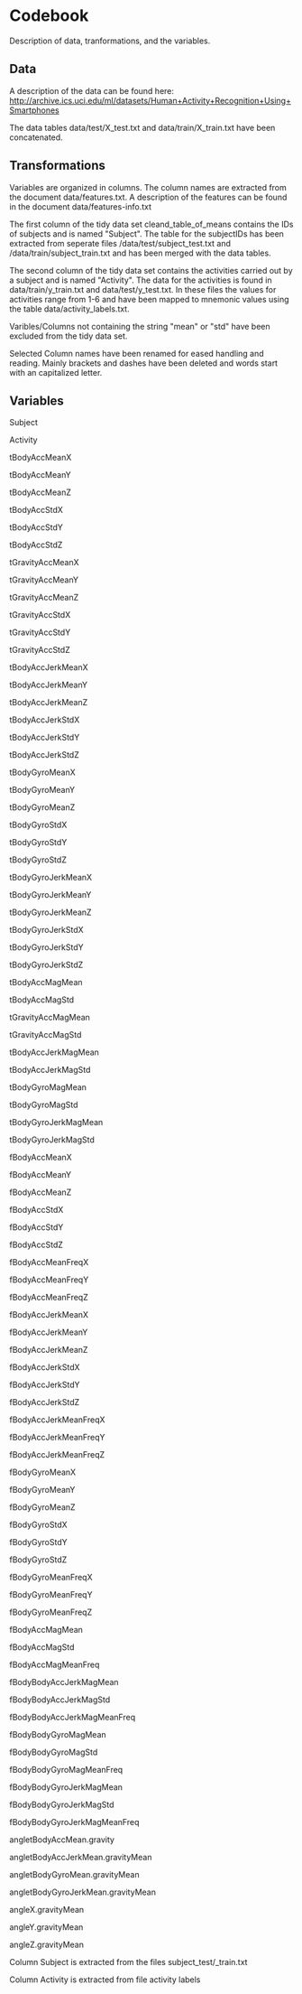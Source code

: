 # Codebook

Description of data, tranformations, and the variables. 

## Data

A description of the data can be found here: http://archive.ics.uci.edu/ml/datasets/Human+Activity+Recognition+Using+Smartphones

The data tables data/test/X_test.txt and data/train/X_train.txt have been concatenated.

## Transformations

Variables are organized in columns. The column names are extracted from the document data/features.txt. A description of the features can be found in the document data/features-info.txt

The first column of the tidy data set cleand_table_of_means contains the IDs of subjects and is named "Subject". The table for the subjectIDs has been extracted from seperate files /data/test/subject_test.txt and /data/train/subject_train.txt and has been merged with the data tables.

The second column of the tidy data set contains the activities carried out by a subject and is named "Activity". The data for the activities is found in data/train/y_train.txt and data/test/y_test.txt. In these files the values for activities range from 1-6 and have been mapped to mnemonic values using the table data/activity_labels.txt.

Varibles/Columns not containing the string "mean" or "std" have been excluded from the tidy data set.

Selected Column names have been renamed for eased handling and reading. Mainly brackets and dashes have been deleted and words start with an capitalized letter.

## Variables

Subject

Activity

tBodyAccMeanX
 
tBodyAccMeanY
 
tBodyAccMeanZ
 
tBodyAccStdX
 
tBodyAccStdY
 
tBodyAccStdZ
 
tGravityAccMeanX
 
tGravityAccMeanY
 
tGravityAccMeanZ
 
tGravityAccStdX
 
tGravityAccStdY
 
tGravityAccStdZ
 
tBodyAccJerkMeanX
 
tBodyAccJerkMeanY
 
tBodyAccJerkMeanZ
 
tBodyAccJerkStdX
 
tBodyAccJerkStdY
 
tBodyAccJerkStdZ
 
tBodyGyroMeanX
 
tBodyGyroMeanY
 
tBodyGyroMeanZ
 
tBodyGyroStdX
 
tBodyGyroStdY
 
tBodyGyroStdZ
 
tBodyGyroJerkMeanX
 
tBodyGyroJerkMeanY
 
tBodyGyroJerkMeanZ
 
tBodyGyroJerkStdX
 
tBodyGyroJerkStdY
 
tBodyGyroJerkStdZ
 
tBodyAccMagMean
 
tBodyAccMagStd
 
tGravityAccMagMean
 
tGravityAccMagStd
 
tBodyAccJerkMagMean
 
tBodyAccJerkMagStd
 
tBodyGyroMagMean
 
tBodyGyroMagStd
 
tBodyGyroJerkMagMean
 
tBodyGyroJerkMagStd
 
fBodyAccMeanX
 
fBodyAccMeanY
 
fBodyAccMeanZ
 
fBodyAccStdX
 
fBodyAccStdY
 
fBodyAccStdZ
 
fBodyAccMeanFreqX
 
fBodyAccMeanFreqY
 
fBodyAccMeanFreqZ
 
fBodyAccJerkMeanX
 
fBodyAccJerkMeanY
 
fBodyAccJerkMeanZ
 
fBodyAccJerkStdX
 
fBodyAccJerkStdY
 
fBodyAccJerkStdZ
 
fBodyAccJerkMeanFreqX
 
fBodyAccJerkMeanFreqY
 
fBodyAccJerkMeanFreqZ
 
fBodyGyroMeanX
 
fBodyGyroMeanY
 
fBodyGyroMeanZ
 
fBodyGyroStdX
 
fBodyGyroStdY
 
fBodyGyroStdZ
 
fBodyGyroMeanFreqX
 
fBodyGyroMeanFreqY
 
fBodyGyroMeanFreqZ
 
fBodyAccMagMean
 
fBodyAccMagStd
 
fBodyAccMagMeanFreq
 
fBodyBodyAccJerkMagMean
 
fBodyBodyAccJerkMagStd
 
fBodyBodyAccJerkMagMeanFreq
 
fBodyBodyGyroMagMean
 
fBodyBodyGyroMagStd
 
fBodyBodyGyroMagMeanFreq
 
fBodyBodyGyroJerkMagMean
 
fBodyBodyGyroJerkMagStd
 
fBodyBodyGyroJerkMagMeanFreq
 
angletBodyAccMean.gravity
 
angletBodyAccJerkMean.gravityMean
 
angletBodyGyroMean.gravityMean
 
angletBodyGyroJerkMean.gravityMean
 
angleX.gravityMean
 
angleY.gravityMean
 
angleZ.gravityMean
 
Column Subject is extracted from the files subject_test/_train.txt

Column Activity is extracted from file activity labels
